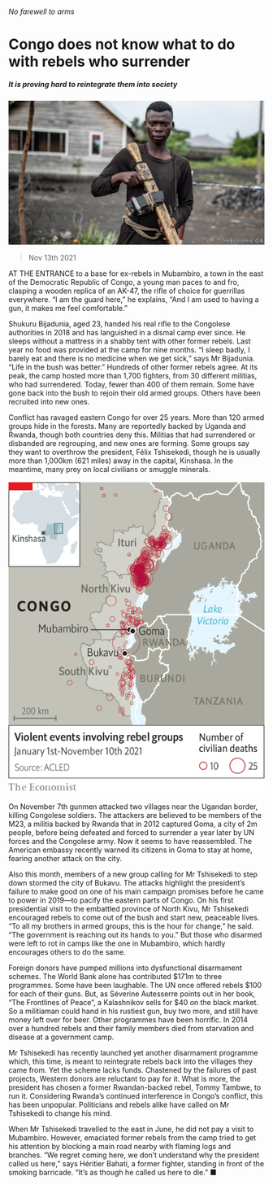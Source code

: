 ###### No farewell to arms

# Congo does not know what to do with rebels who surrender 

##### It is proving hard to reintegrate them into society 

![image](images/20211113_map504.jpg) 

> Nov 13th 2021 

AT THE ENTRANCE to a base for ex-rebels in Mubambiro, a town in the east of the Democratic Republic of Congo, a young man paces to and fro, clasping a wooden replica of an AK-47, the rifle of choice for guerrillas everywhere. “I am the guard here,” he explains, “And I am used to having a gun, it makes me feel comfortable.”

Shukuru Bijadunia, aged 23, handed his real rifle to the Congolese authorities in 2018 and has languished in a dismal camp ever since. He sleeps without a mattress in a shabby tent with other former rebels. Last year no food was provided at the camp for nine months. “I sleep badly, I barely eat and there is no medicine when we get sick,” says Mr Bijadunia. “Life in the bush was better.” Hundreds of other former rebels agree. At its peak, the camp hosted more than 1,700 fighters, from 30 different militias, who had surrendered. Today, fewer than 400 of them remain. Some have gone back into the bush to rejoin their old armed groups. Others have been recruited into new ones.


Conflict has ravaged eastern Congo for over 25 years. More than 120 armed groups hide in the forests. Many are reportedly backed by Uganda and Rwanda, though both countries deny this. Militias that had surrendered or disbanded are regrouping, and new ones are forming. Some groups say they want to overthrow the president, Félix Tshisekedi, though he is usually more than 1,000km (621 miles) away in the capital, Kinshasa. In the meantime, many prey on local civilians or smuggle minerals.

![image](images/20211113_MAM925.png) 


On November 7th gunmen attacked two villages near the Ugandan border, killing Congolese soldiers. The attackers are believed to be members of the M23, a militia backed by Rwanda that in 2012 captured Goma, a city of 2m people, before being defeated and forced to surrender a year later by UN forces and the Congolese army. Now it seems to have reassembled. The American embassy recently warned its citizens in Goma to stay at home, fearing another attack on the city.

Also this month, members of a new group calling for Mr Tshisekedi to step down stormed the city of Bukavu. The attacks highlight the president’s failure to make good on one of his main campaign promises before he came to power in 2019—to pacify the eastern parts of Congo. On his first presidential visit to the embattled province of North Kivu, Mr Tshisekedi encouraged rebels to come out of the bush and start new, peaceable lives. “To all my brothers in armed groups, this is the hour for change,” he said. “The government is reaching out its hands to you.” But those who disarmed were left to rot in camps like the one in Mubambiro, which hardly encourages others to do the same.

Foreign donors have pumped millions into dysfunctional disarmament schemes. The World Bank alone has contributed $171m to three programmes. Some have been laughable. The UN once offered rebels $100 for each of their guns. But, as Séverine Autesserre points out in her book, “The Frontlines of Peace”, a Kalashnikov sells for $40 on the black market. So a militiaman could hand in his rustiest gun, buy two more, and still have money left over for beer. Other programmes have been horrific. In 2014 over a hundred rebels and their family members died from starvation and disease at a government camp.

Mr Tshisekedi has recently launched yet another disarmament programme which, this time, is meant to reintegrate rebels back into the villages they came from. Yet the scheme lacks funds. Chastened by the failures of past projects, Western donors are reluctant to pay for it. What is more, the president has chosen a former Rwandan-backed rebel, Tommy Tambwe, to run it. Considering Rwanda’s continued interference in Congo’s conflict, this has been unpopular. Politicians and rebels alike have called on Mr Tshisekedi to change his mind.

When Mr Tshisekedi travelled to the east in June, he did not pay a visit to Mubambiro. However, emaciated former rebels from the camp tried to get his attention by blocking a main road nearby with flaming logs and branches. “We regret coming here, we don’t understand why the president called us here,” says Héritier Bahati, a former fighter, standing in front of the smoking barricade. “It’s as though he called us here to die.” ■

